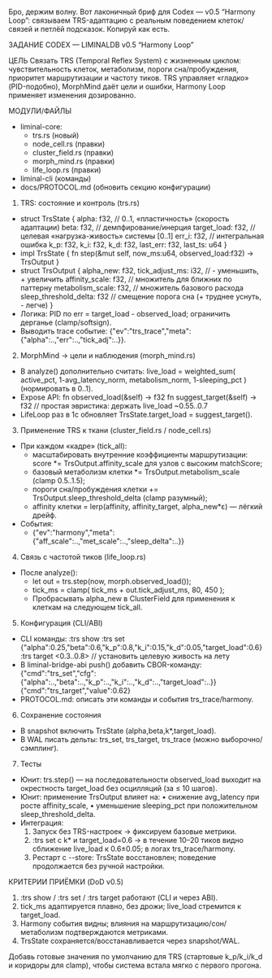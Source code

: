 Бро, держим волну. Вот лаконичный бриф для Codex — v0.5 “Harmony Loop”: связываем TRS-адаптацию с реальным поведением клеток/связей и петлёй подсказок. Копируй как есть.

ЗАДАНИЕ CODEX — LIMINALDB v0.5 “Harmony Loop”

ЦЕЛЬ
Связать TRS (Temporal Reflex System) с жизненным циклом: чувствительность клеток, метаболизм, пороги сна/пробуждения, приоритет маршрутизации и частоту тиков. TRS управляет «гладко» (PID-подобно), MorphMind даёт цели и ошибки, Harmony Loop применяет изменения дозированно.

МОДУЛИ/ФАЙЛЫ
- liminal-core:
  - trs.rs (новый)
  - node_cell.rs (правки)
  - cluster_field.rs (правки)
  - morph_mind.rs (правки)
  - life_loop.rs (правки)
- liminal-cli (команды)
- docs/PROTOCOL.md (обновить секцию конфигурации)

1) TRS: состояние и контроль (trs.rs)
- struct TrsState {
    alpha: f32,            // 0..1, «пластичность» (скорость адаптации)
    beta: f32,             // демпфирование/инерция
    target_load: f32,      // целевая «нагрузка-живость» системы [0..1]
    err_i: f32,            // интегральная ошибка
    k_p: f32, k_i: f32, k_d: f32,
    last_err: f32, last_ts: u64
  }
- impl TrsState {
    fn step(&mut self, now_ms:u64, observed_load:f32) -> TrsOutput
  }
- struct TrsOutput {
    alpha_new: f32,
    tick_adjust_ms: i32,       // - уменьшить, + увеличить
    affinity_scale: f32,       // множитель для ближних по паттерну
    metabolism_scale: f32,     // множитель базового расхода
    sleep_threshold_delta: f32 // смещение порога сна (+ труднее уснуть, - легче)
  }
- Логика: PID по err = target_load - observed_load; ограничить дерганье (clamp/softsign).
- Выводить trace событие: {"ev":"trs_trace","meta":{"alpha":..,"err":..,"tick_adj":..}}.

2) MorphMind → цели и наблюдения (morph_mind.rs)
- В analyze() дополнительно считать:
  live_load = weighted_sum( active_pct, 1-avg_latency_norm, metabolism_norm, 1-sleeping_pct )
  (нормировать в 0..1).
- Expose API:
  fn observed_load(&self) -> f32
  fn suggest_target(&self) -> f32    // простая эвристика: держать live_load ~0.55..0.7
- LifeLoop раз в 1с обновляет TrsState.target_load = suggest_target().

3) Применение TRS к ткани (cluster_field.rs / node_cell.rs)
- При каждом «кадре» (tick_all):
  - масштабировать внутренние коэффициенты маршрутизации:
      score *= TrsOutput.affinity_scale для узлов с высоким matchScore;
  - базовый метаболизм клетки *= TrsOutput.metabolism_scale (clamp 0.5..1.5);
  - пороги сна/пробуждения клетки += TrsOutput.sleep_threshold_delta (clamp разумный);
  - affinity клетки = lerp(affinity, affinity_target, alpha_new*ε) — лёгкий дрейф.
- События:
  - {"ev":"harmony","meta":{"aff_scale":..,"met_scale":..,"sleep_delta":..}}

4) Связь с частотой тиков (life_loop.rs)
- После analyze():
  - let out = trs.step(now, morph.observed_load());
  - tick_ms = clamp( tick_ms + out.tick_adjust_ms, 80, 450 );
  - Пробрасывать alpha_new в ClusterField для применения к клеткам на следующем tick_all.

5) Конфигурация (CLI/ABI)
- CLI команды:
  :trs show
  :trs set {"alpha":0.25,"beta":0.6,"k_p":0.8,"k_i":0.15,"k_d":0.05,"target_load":0.6}
  :trs target <0.3..0.8>     // установить целевую живость на лету
- В liminal-bridge-abi push() добавить CBOR-команду:
  {"cmd":"trs_set","cfg":{"alpha":..,"beta":..,"k_p":..,"k_i":..,"k_d":..,"target_load":..}}
  {"cmd":"trs_target","value":0.62}
- PROTOCOL.md: описать эти команды и события trs_trace/harmony.

6) Сохранение состояния
- В snapshot включить TrsState (alpha,beta,k*,target_load).
- В WAL писать дельты: trs_set, trs_target, trs_trace (можно выборочно/сэмплинг).

7) Тесты
- Юнит: trs.step() — на последовательности observed_load выходит на окрестность target_load без осцилляций (за ≤ 10 шагов).
- Юнит: применение TrsOutput влияет на:
   • снижение avg_latency при росте affinity_scale,
   • уменьшение sleeping_pct при положительном sleep_threshold_delta.
- Интеграция:
  1) Запуск без TRS-настроек → фиксируем базовые метрики.
  2) :trs set с k* и target_load=0.6 → в течение 10–20 тиков видно сближение live_load к 0.6±0.05; в логах trs_trace/harmony.
  3) Рестарт с --store: TrsState восстановлен; поведение продолжается без ручной настройки.

КРИТЕРИИ ПРИЁМКИ (DoD v0.5)
1) :trs show / :trs set / :trs target работают (CLI и через ABI).
2) tick_ms адаптируется плавно, без дрожи; live_load стремится к target_load.
3) Harmony события видны; влияния на маршрутизацию/сон/метаболизм подтверждаются метриками.
4) TrsState сохраняется/восстанавливается через snapshot/WAL.

Добавь готовые значения по умолчанию для TRS (стартовые k_p/k_i/k_d и коридоры для clamp), чтобы система встала мягко с первого прогона.
